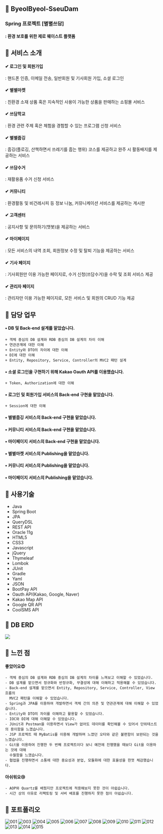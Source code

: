 ## 📌 ByeolByeol-SseuDam
### Spring 프로젝트 [별별쓰담]
#### : 환경 보호를 위한 제로 웨이스트 플랫폼  

## 📌 서비스 소개
#### ✔ 로그인 및 회원가입
  : 핸드폰 인증, 이메일 전송, 일반회원 및 기사회원 가입, 소셜 로그인
#### ✔ 별별마켓
  : 친환경 소재 상품 혹은 지속적인 사용이 가능한 상품을 판매하는 쇼핑몰 서비스
#### ✔ 쓰담학교
  : 환경 관련 주제 혹은 체험을 경험할 수 있는 프로그램 신청 서비스 
#### ✔ 별별줍깅
  : 줍깅(플로깅, 산책하면서 쓰레기를 줍는 행위) 코스를 제공하고 완주 시 활동배지를 제공하는 서비스
#### ✔ 쓰담수거
  : 재활용품 수거 신청 서비스
#### ✔ 커뮤니티
  : 환경활동 및 비건레시피 등 정보 나눔, 커뮤니케이션 서비스를 제공하는 게시판
#### ✔ 고객센터
  : 공지사항 및 문의하기(챗봇)을 제공하는 서비스
#### ✔ 마이페이지
  : 모든 서비스의 내역 조회, 회원정보 수정 및 탈퇴 기능을 제공하는 서비스
#### ✔ 기사 페이지
  : 기사회원만 이용 가능한 페이지로, 수거 신청(쓰담수거)을 수락 및 조회 서비스 제공
#### ✔ 관리자 페이지
  : 관리자만 이용 가능한 페이지로, 모든 서비스 및 회원의 CRUD 기능 제공


## 📌 담당 업무
#### •  DB 및 Back-end 설계를 맡았습니다.
    + 객체 중심의 DB 설계와 RDB 중심의 DB 설계의 차이 이해
    + 연관관계에 대한 이해
    + Entity와 DTO의 차이에 대한 이해
    + DI에 대한 이해
    + Entity, Repository, Service, Controller의 MVC2 패턴 설계
    
#### •  소셜 로그인을 구현하기 위해 Kakao Oauth API를 이용했습니다.
    + Token, Authorization에 대한 이해

#### •  로그인 및 회원가입 서비스의 Back-end 구현을 맡았습니다.
    + Session에 대한 이해

#### •  별별줍깅 서비스의 Back-end 구현을 맡았습니다.
    
#### •  커뮤니티 서비스의 Back-end 구현을 맡았습니다.

#### •  마이페이지 서비스의 Back-end 구현을 맡았습니다.

#### •  별별마켓 서비스의 Publishing을 맡았습니다.

#### •  커뮤니티 서비스의 Publishing을 맡았습니다.

#### •  마이페이지 서비스의 Publishing을 맡았습니다.



## 📌 사용기술
- Java
- Spring Boot
- JPA
- QueryDSL
- REST API
- Oracle 11g
- HTML5
- CSS3
- Javascript
- jQuery
- Thymeleaf
- Lombok
- JUnit
- Gradle
- Yaml
- JSON
- BootPay API
- Oauth API(Kakao, Google, Naver)
- Kakao Map API
- Google QR API
- CoolSMS API

## 📌 DB ERD
<img src="https://user-images.githubusercontent.com/114063255/209492093-2829b53d-54c9-45e3-8481-77771d261500.png" />

## 📌 느낀 점
#### 좋았어요😍
    - 객체 중심의 DB 설계와 RDB 중심의 DB 설계의 차이를 느껴보고 이해할 수 있었습니다.
    - DB 설계를 맡으면서 정규화와 반정규화, 무결성에 대해 이해하고 적용해볼 수 있었습니다. 
    - Back-end 설계를 맡으면서 Entity, Repository, Service, Controller, View 흐름의
      MVC2 패턴을 이해할 수 있었습니다.
    - Spring과 JPA를 이용하여 개발하면서 객체 간의 의존 및 연관관계에 대해 이해할 수 있었습니다.
    - Entity와 DTO의 차이를 이해하고 활용할 수 있었습니다.
    - IOC와 DI에 대해 이해할 수 있었습니다.
    - JUnit과 Postman을 이용하면서 View가 없어도 데이터를 확인해볼 수 있어서 단위테스트의 용이함을 느꼈습니다.
    - JSP 프로젝트 때 MyBatis를 이용해 개발하며 느꼈던 오타와 같은 불편함이 보완되는 것을 느꼈습니다.
    - Git을 이용하여 진행한 두 번째 프로젝트이다 보니 예전에 진행했을 때보다 Git을 이용하는 것에 대해
      수월함을 느꼈습니다.
    - 협업을 진행하면서 소통에 대한 중요성과 분업, 모듈화에 대한 효율성을 한껏 체감했습니다.
    
#### 아쉬워요😢
    - AOP와 Quartz를 배웠지만 프로젝트에 적용해보지 못한 것이 아쉽습니다.
    - 시간 상의 이유로 리팩토링 및 서버 배포를 진행하지 못한 점이 아쉽습니다.

## 📌 포트폴리오
![001](https://user-images.githubusercontent.com/114063255/210164772-7902cada-d8b3-4878-b83c-77a9541d5b78.png)
![003](https://user-images.githubusercontent.com/114063255/210164773-7ff711de-31b0-4165-a4da-1294bd80c2e6.png)
![004](https://user-images.githubusercontent.com/114063255/210164774-a55b2680-78cd-4747-9fe8-a8c50db9a0a6.png)
![005](https://user-images.githubusercontent.com/114063255/210164775-d7d5bc49-e8e5-41db-8bbd-5628b7649b9f.png)
![006](https://user-images.githubusercontent.com/114063255/210164777-03f0bf9e-8542-4d9f-8058-d7520b16ebcb.png)
![007](https://user-images.githubusercontent.com/114063255/210164778-daf7378f-eb7a-4352-9d18-9d4e30dda429.png)
![008](https://user-images.githubusercontent.com/114063255/210164779-cd435e14-de9d-4539-a894-c77f0ad8d6f0.png)
![009](https://user-images.githubusercontent.com/114063255/210164783-0b434c8d-b578-4182-88df-f05b47186405.png)
![010](https://user-images.githubusercontent.com/114063255/210164785-df06bb6f-a807-4724-a1b0-d296f0aa7194.png)
![011](https://user-images.githubusercontent.com/114063255/210164789-bb0a0435-2c79-40e5-b5c3-55b6e3e10134.png)
![012](https://user-images.githubusercontent.com/114063255/210164790-d32cc0d7-2159-4a15-ab20-eb01f248479d.png)
![013](https://user-images.githubusercontent.com/114063255/210164792-41eaecc6-0d97-4465-b26a-33fc3d81fd13.png)
![014](https://user-images.githubusercontent.com/114063255/210164795-5dc94ed7-b02a-411e-80e6-5d430ffa045c.png)
![015](https://user-images.githubusercontent.com/114063255/210164796-78628a3c-8b66-49ff-a13a-a2d680b1a41a.png)



